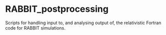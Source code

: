 # RABBIT_postprocessing
Scripts for handling input to, and analysing output of, the relativistic Fortran code for RABBIT simulations.
